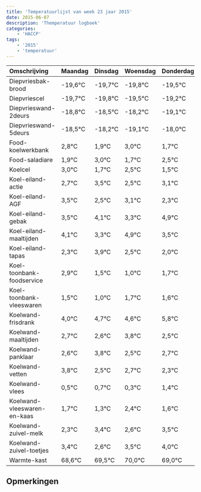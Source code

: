 ```yaml
---
title: 'Temperatuurlijst van week 23 jaar 2015'
date: 2015-06-07
description: 'Themperatuur logboek'
categories:
    - 'HACCP'
tags:
    - '2015'
    - 'temperatuur'
---
```

|Omschrijving|Maandag|Dinsdag|Woensdag|Donderdag|Vrijdag|Zaterdag|Zondag|
|:---|:---|:---|:---|:---|:---|:---|:---|
|Diepvriesbak-brood|-19,6°C|-19,7°C|-19,8°C|-19,5°C|-19,2°C|-20,1°C|-19,0°C|
|Diepvriescel|-19,7°C|-19,8°C|-19,5°C|-19,2°C|-20,1°C|-19,0°C|-20,3°C|
|Diepvrieswand-2deurs|-18,8°C|-18,5°C|-18,2°C|-19,1°C|-18,0°C|-19,3°C|-18,5°C|
|Diepvrieswand-5deurs|-18,5°C|-18,2°C|-19,1°C|-18,0°C|-19,3°C|-18,5°C|-19,5°C|
|Food-koelwerkbank|2,8°C|1,9°C|3,0°C|1,7°C|2,5°C|1,5°C|2,1°C|
|Food-saladiare|1,9°C|3,0°C|1,7°C|2,5°C|1,5°C|2,1°C|1,3°C|
|Koelcel|3,0°C|1,7°C|2,5°C|1,5°C|2,1°C|1,3°C|2,9°C|
|Koel-eiland-actie|2,7°C|3,5°C|2,5°C|3,1°C|2,3°C|3,9°C|2,5°C|
|Koel-eiland-AGF|3,5°C|2,5°C|3,1°C|2,3°C|3,9°C|2,5°C|2,0°C|
|Koel-eiland-gebak|3,5°C|4,1°C|3,3°C|4,9°C|3,5°C|3,0°C|3,7°C|
|Koel-eiland-maaltijden|4,1°C|3,3°C|4,9°C|3,5°C|3,0°C|3,7°C|3,6°C|
|Koel-eiland-tapas|2,3°C|3,9°C|2,5°C|2,0°C|2,7°C|2,6°C|3,8°C|
|Koel-toonbank-foodservice|2,9°C|1,5°C|1,0°C|1,7°C|1,6°C|2,8°C|1,5°C|
|Koel-toonbank-vleeswaren|1,5°C|1,0°C|1,7°C|1,6°C|2,8°C|1,5°C|1,7°C|
|Koelwand-frisdrank|4,0°C|4,7°C|4,6°C|5,8°C|4,5°C|4,7°C|4,3°C|
|Koelwand-maaltijden|2,7°C|2,6°C|3,8°C|2,5°C|2,7°C|2,3°C|3,4°C|
|Koelwand-panklaar|2,6°C|3,8°C|2,5°C|2,7°C|2,3°C|3,4°C|2,6°C|
|Koelwand-vetten|3,8°C|2,5°C|2,7°C|2,3°C|3,4°C|2,6°C|3,5°C|
|Koelwand-vlees|0,5°C|0,7°C|0,3°C|1,4°C|0,6°C|1,5°C|2,0°C|
|Koelwand-vleeswaren-en-kaas|1,7°C|1,3°C|2,4°C|1,6°C|2,5°C|3,0°C|2,0°C|
|Koelwand-zuivel-melk|2,3°C|3,4°C|2,6°C|3,5°C|4,0°C|3,0°C|3,8°C|
|Koelwand-zuivel-toetjes|3,4°C|2,6°C|3,5°C|4,0°C|3,0°C|3,8°C|3,1°C|
|Warmte-kast|68,6°C|69,5°C|70,0°C|69,0°C|69,8°C|69,1°C|68,0°C|

## Opmerkingen


